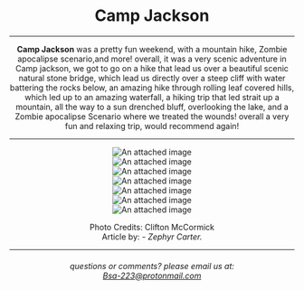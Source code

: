 <!-- Google tag (gtag.js) -->
<script async src="https://www.googletagmanager.com/gtag/js?id=G-3XEB6WG77X"></script>
<script>
  window.dataLayer = window.dataLayer || [];
  function gtag(){dataLayer.push(arguments);}
  gtag('js', new Date());

  gtag('config', 'G-3XEB6WG77X');
</script>

<h1>Camp Jackson</h1>

  <hr>

<strong>Camp Jackson</strong> was a pretty fun weekend, with a mountain hike, Zombie apocalipse scenario,and more!
overall, it was a very scenic adventure in Camp jackson, we got to go on a hike that lead us over a beautiful scenic 
natural stone bridge, which lead us directly over a steep cliff with water battering the rocks below, an amazing hike through rolling 
leaf covered hills, which led up to an amazing waterfall, a hiking trip that led strait up a mountain, all the way to a sun drenched 
bluff, overlooking the lake, and a Zombie apocalipse Scenario where we treated the wounds! overall a very fun and relaxing trip, would
recommend again!

<hr>

<div class="center">
<img src="https://github.com/Troop223/troop223.github.io/assets/168667435/04201140-9c5c-4ee3-a651-f7431fb55b94" alt="An attached image"/>
<img src="https://github.com/Troop223/troop223.github.io/assets/168667435/2695af8f-8929-482e-b5b0-f32158cb24b1" alt="An attached image"/>
<img src="https://github.com/Troop223/troop223.github.io/assets/168667435/cff9a586-b5d7-4f71-86a6-9739d93e7d0b" alt="An attached image"/>
<img src="https://github.com/Troop223/troop223.github.io/assets/168667435/ffd87172-f0a3-4459-9b5d-9dbf2377ecf7" alt="An attached image"/>
<img src="https://github.com/Troop223/troop223.github.io/assets/168667435/c89fb297-4866-4705-9b66-8ad444d4e8df" alt="An attached image"/>
<img src="https://github.com/Troop223/troop223.github.io/assets/168667435/49d374ea-7aca-4382-b65a-0bf2d7c6f3af" alt="An attached image"/>
<img src="https://github.com/Troop223/troop223.github.io/assets/168667435/392c523b-71af-4cdf-af44-bda9f7b675ce" alt="An attached image"/>
</div>

Photo Credits: Clifton McCormick 
<br>
Article by: <em> - Zephyr Carter.</em>
<hr>

 <h6>
   
   questions or comments? please email us at:  
<a href="mailto:Bsa-223@protonmail.com">Bsa-223@protonmail.com </a>

</h6>

<style>

body{

text-align: center;

  
}
  
.center {
  display: block;
  margin-left: auto;
  margin-right: auto;
  width: 50%;
}

  .flexbox-item{

    width: 100%;
    background-color: #2b2b2e;
    margin: 0%;
  }

.flexbox-CONTACT {

  min-height: 500px;
  
}
</style>
